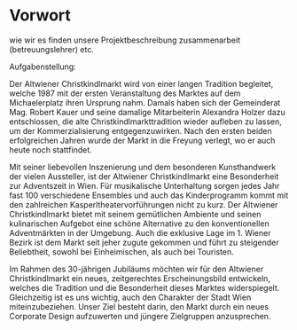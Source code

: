 # Vorwort

wie wir es finden
unsere Projektbeschreibung
zusammenarbeit (betreuungslehrer) etc.

Aufgabenstellung:




Der Altwiener Christkindlmarkt wird von einer langen Tradition begleitet, welche 1987 mit der  ersten Veranstaltung des Marktes auf dem Michaelerplatz ihren Ursprung nahm. Damals haben sich der Gemeinderat Mag. Robert Kauer und seine damalige Mitarbeiterin Alexandra Holzer dazu entschlossen, die alte Christkindlmarkttradition wieder aufleben zu lassen, um der Kommerzialisierung entgegenzuwirken. Nach den ersten beiden erfolgreichen Jahren wurde der Markt in die Freyung verlegt, wo er auch heute noch stattfindet.

Mit seiner liebevollen Inszenierung und dem besonderen Kunsthandwerk der vielen Aussteller, ist der Altwiener Christkindlmarkt eine Besonderheit zur Adventszeit in Wien. Für musikalische Unterhaltung sorgen jedes Jahr fast 100 verschiedene Ensembles und auch das Kinderprogramm kommt mit den zahlreichen Kasperltheatervorführungen nicht zu kurz. Der Altwiener Christkindlmarkt bietet mit seinem gemütlichen Ambiente und seinen kulinarischen Aufgebot eine schöne Alternative zu den konventionellen Adventmärkten in der Umgebung. Auch die exklusive Lage im 1. Wiener Bezirk ist dem Markt seit jeher zugute gekommen und führt zu steigender Beliebtheit, sowohl bei Einheimischen, als auch bei Touristen.

Im Rahmen des 30-jährigen Jubiläums möchten wir für den Altwiener Christkindlmarkt ein neues,  zeitgerechtes Erscheinungsbild entwickeln, welches die Tradition und die Besonderheit dieses Marktes widerspiegelt. Gleichzeitig ist es uns wichtig, auch den Charakter der Stadt Wien miteinzubeziehen. Unser Ziel besteht darin, den Markt durch ein neues Corporate Design  aufzuwerten und jüngere Zielgruppen anzusprechen.